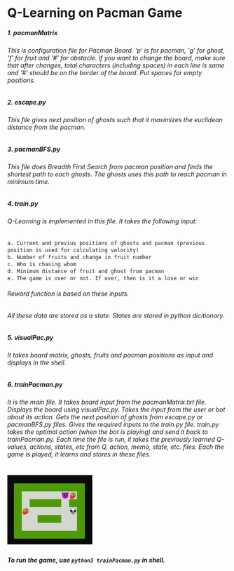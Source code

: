 #     Q-Learning on Pacman Game
##### 1. pacmanMatrix
######  This is configuration file for Pacman Board. 'p' is for pacman, 'g' for ghost, 'f' for fruit and '#' for obstacle. If you want to change the board, make sure that after changes, total characters (including spaces) in each line is same and '#' should be on the border of the board. Put spaces for empty positions. 
##### 2. escape.py
######  This file gives next position of ghosts such that it maximizes the euclidean distance from the pacman.
##### 3. pacmanBFS.py
######  This file does Breadth First Search from pacman position and finds the shortest path to each ghosts. The ghosts uses this path to reach pacman in minimum time.
##### 4. train.py
######  Q-Learning is implemented in this file. It takes the following input:
    a. Current and previus positions of ghosts and pacman (previous position is used for calculating velocity)
    b. Number of fruits and change in fruit number
    c. Who is chasing whom
    d. Minimum distance of fruit and ghost from pacman
    e. The game is over or not. If over, then is it a lose or win
###### Reward function is based on these inputs.
###### All these data are stored as a state. States are stored in python dicitionary. 
##### 5. visualPac.py
######  It takes board matrix, ghosts, fruits and pacman positions as input and displays in the shell.
##### 6. trainPacman.py
######  It is the main file. It takes board input from the pacmanMatrix.txt file. Displays the board using visualPac.py. Takes the input from the user or bot about its action. Gets the next position of ghosts from escape.py or pacmanBFS.py files. Gives the required inputs to the train.py file. train.py takes the optimal action (when the bot is playing) and send it back to trainPacman.py. Each time the file is run, it takes the previously learned Q-values, actions, states, etc from Q, action, memo, state, etc. files. Each the game is played, it learns and stores in these files.
#	![Pacman training](https://github.com/iamrakesh28/Games/blob/master/images/trainPacman.png)
##### To run the game, use `python3 trainPacman.py` in shell.
